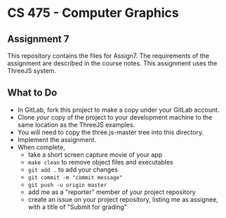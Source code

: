 # CS 475 - Computer Graphics
## Assignment 7

This repository contains the files for Assign7. The requirements of the assignment are described in the course notes. This assignment uses the ThreeJS system. 

## What to Do


- In GitLab, fork this project to make a copy under your GitLab account.
- Clone _your_ copy of the project to your development machine to the same location as the ThreeJS examples.
- You will need to copy the three.js-master tree into this directory.
- Implement the assignment. 
- When complete, 
    - take a short screen capture movie of your app
    - ``make clean`` to remove object files and executables
    - ``git add .`` to add your changes
    - ``git commit -m "commit message"``
    - ``git push -u origin master``
    - add me as a "reporter" member of your project repository
    - create an issue on your project repository, listing me as assignee, with a title of "Submit for grading"
